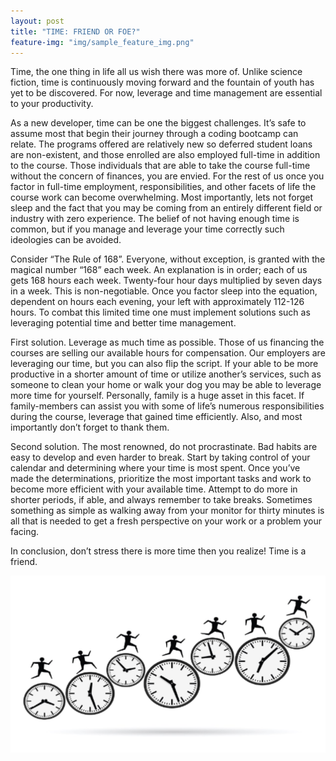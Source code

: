 ```yaml
---
layout: post
title: "TIME: FRIEND OR FOE?"
feature-img: "img/sample_feature_img.png"
---
```

Time, the one thing in life all us wish there was more of. Unlike science fiction, time is continuously moving forward and the fountain of youth has yet to be discovered. For now, leverage and time management are essential to your productivity. 

As a new developer, time can be one the biggest challenges. It’s safe to assume most that begin their journey through a coding bootcamp can relate. The programs offered are relatively new so deferred student loans are non-existent, and those enrolled are also employed full-time in addition to the course. Those individuals that are able to take the course full-time without the concern of finances, you are envied. For the rest of us once you factor in full-time employment, responsibilities, and other facets of life the course work can become overwhelming. Most importantly, lets not forget sleep and the fact that you may be coming from an entirely different field or industry with zero experience. The belief of not having enough time is common, but if you manage and leverage your time correctly such ideologies can be avoided. 
  
Consider “The Rule of 168”. Everyone, without exception, is granted with the magical number “168” each week. An explanation is in order; each of us gets 168 hours each week. Twenty-four hour days multiplied by seven days in a week. This is non-negotiable. Once you factor sleep into the equation, dependent on hours each evening, your left with approximately 112-126 hours. To combat this limited time one must implement solutions such as leveraging potential time and better time management.

First solution. Leverage as much time as possible. Those of us financing the courses are selling our available hours for compensation. Our employers are leveraging our time, but you can also flip the script. If your able to be more productive in a shorter amount of time or utilize another’s services, such as someone to clean your home or walk your dog you may be able to leverage more time for yourself. Personally, family is a huge asset in this facet. If family-members can assist you with some of life’s numerous responsibilities during the course, leverage that gained time efficiently. Also, and most importantly don’t forget to thank them.  

Second solution. The most renowned, do not procrastinate. Bad habits are easy to develop and even harder to break. Start by taking control of your calendar and determining where your time is most spent. Once you’ve made the determinations, prioritize the most important tasks and work to become more efficient with your available time. Attempt to do more in shorter periods, if able, and always remember to take breaks. Sometimes something as simple as walking away from your monitor for thirty minutes is all that is needed to get a fresh perspective on your work or a problem your
facing. 

In conclusion, don’t stress there is more time then you realize! Time is a friend.  


![time](/img/TIME.png)


